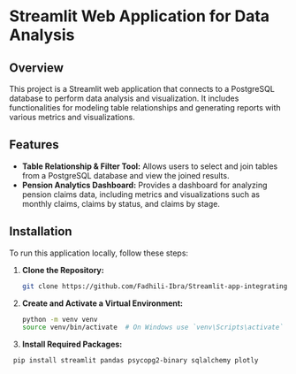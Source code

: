 # Streamlit Web Application for Data Analysis

## Overview

This project is a Streamlit web application that connects to a PostgreSQL database to perform data analysis and visualization. It includes functionalities for modeling table relationships and generating reports with various metrics and visualizations.

## Features

- **Table Relationship & Filter Tool:** Allows users to select and join tables from a PostgreSQL database and view the joined results.
- **Pension Analytics Dashboard:** Provides a dashboard for analyzing pension claims data, including metrics and visualizations such as monthly claims, claims by status, and claims by stage.

## Installation

To run this application locally, follow these steps:

1. **Clone the Repository:**

   ```sh
   git clone https://github.com/Fadhili-Ibra/Streamlit-app-integrating-PostgreSQL-database.git

2. **Create and Activate a Virtual Environment:**

    ```sh
   python -m venv venv
    source venv/bin/activate  # On Windows use `venv\Scripts\activate`

3. **Install Required Packages:**

  ```sh
   pip install streamlit pandas psycopg2-binary sqlalchemy plotly

